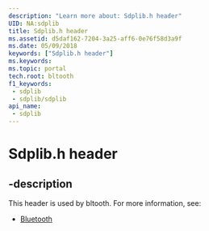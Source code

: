 ```yaml
---
description: "Learn more about: Sdplib.h header"
UID: NA:sdplib
title: Sdplib.h header
ms.assetid: d5daf162-7204-3a25-aff6-0e76f58d3a9f
ms.date: 05/09/2018
keywords: ["Sdplib.h header"]
ms.keywords: 
ms.topic: portal
tech.root: bltooth
f1_keywords:
 - sdplib
 - sdplib/sdplib
api_name:
 - sdplib
---
```


# Sdplib.h header


## -description

This header is used by bltooth. For more information, see:

- [Bluetooth](../_bltooth/index.md)

